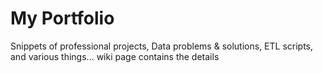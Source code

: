 # My Portfolio
Snippets of professional projects, Data problems & solutions, ETL scripts, and various things... wiki page contains the details

